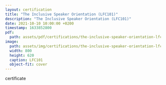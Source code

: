 ```yaml
---
layout: certification
title: "The Inclusive Speaker Orientation (LFC101)"
description: "The Inclusive Speaker Orientation (LFC101)"
date: 2021-10-10 10:00:00 +0200
timestamp: 1633852800
pdf:
  path: assets/pdf/certifications/the-inclusive-speaker-orientation-lfc101.pdf
image:
  path: assets/img/certifications/the-inclusive-speaker-orientation-lfc101.webp
  width: 800
  height: 620
  caption: LFC101
  object-fit: cover
---
```


certificate